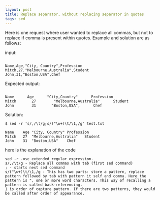 ```yaml
---
layout: post
title: Replace separator, without replacing separator in quotes
tags: sed
---
```


Here is one request where user wanted to replace all commas, but not to replace if comma is present within quotes. Example and solution are as follows:

input:
```code

Name,Age,"City, Country",Profession
Mitch,27,"Melbourne,Australia",Student
John,31,"Boston,USA",Chef

```
Expected output:

```code

Name      Age      "City,Country"      Profession
Mitch       27        "Melbourne,Australia"      Student
John        31       "Boston,USA",      Chef

```

Solution:

```code
$ sed -r 's/,/\t/g;s/("\w+)\t/\1,/g' test.txt 

Name    Age "City, Country" Profession
Mitch   27  "Melbourne,Australia"   Student
John    31  "Boston,USA"    Chef

```

here is the explanation of the code

```code
sed -r -use extended regular expression.
s/,/\t/g - Replace all commas with tab (first sed command)
; - starts next sed command
s/("\w+)\t/\1,/g - This has two parts: store a pattern, replace pattern followed by tab with pattern it self and comma. Here the pattern is ", one or more word characters. This way of recalling a pattern is called back-referencing.
1 is order of capture pattern. If there are two patterns, they would be called after order of appearance.
```
